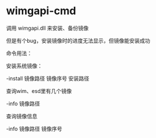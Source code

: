 # wimgapi-cmd
调用 wimgapi.dll 来安装、备份镜像

但是有个bug，安装镜像时的进度无法显示，但镜像能安装成功

命令用法：

安装系统镜像：

-install 镜像路径 镜像序号 安装路径

查询wim、esd里有几个镜像

-info 镜像路径

查询镜像信息

-info 镜像路径 镜像序号
